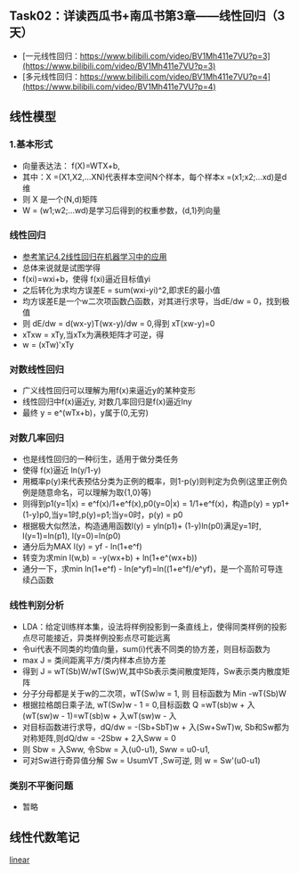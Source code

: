 ## Task02：详读西瓜书+南瓜书第3章——线性回归（3天）
- [一元线性回归：https://www.bilibili.com/video/BV1Mh411e7VU?p=3](https://www.bilibili.com/video/BV1Mh411e7VU?p=3)
- [多元线性回归：https://www.bilibili.com/video/BV1Mh411e7VU?p=4](https://www.bilibili.com/video/BV1Mh411e7VU?p=4)

## 线性模型
### 1.基本形式
- 向量表达法： f(X)=WTX+b, 
- 其中：X =(X1,X2,...XN)代表样本空间N个样本，每个样本x =(x1;x2;...xd)是d维
- 则 X 是一个(N,d)矩阵
- W = (w1;w2;...wd)是学习后得到的权重参数，(d,1)列向量
### 线性回归
- [参考笔记4.2线性回归在机器学习中的应用]([linear](./math/linear.md))
- 总体来说就是试图学得
- f(xi)=wxi+b，使得 f(xi)逼近目标值yi
- 之后转化为求均方误差E = sum(wxi-yi)^2,即求E的最小值
- 均方误差E是一个w二次项函数凸函数，对其进行求导，当dE/dw = 0，找到极值
- 则 dE/dw = d(wx-y)T(wx-y)/dw = 0,得到 xT(xw-y)=0
- xTxw = xTy,当xTx为满秩矩阵才可逆，得
- w = (xTw)'xTy
### 对数线性回归
- 广义线性回归可以理解为用f(x)来逼近y的某种变形
- 线性回归中f(x)逼近y, 对数几率回归是f(x)逼近lny
- 最终 y = e^(wTx+b)，y属于(0,无穷)
### 对数几率回归
- 也是线性回归的一种衍生，适用于做分类任务
- 使得 f(x)逼近 ln(y/1-y)
- 用概率p(y)来代表预估分类为正例的概率，则1-p(y)则判定为负例(这里正例负例是随意命名，可以理解为取{1,0}等)
- 则得到p1(y=1|x) = e^f(x)/1+e^f(x),p0(y=0|x) = 1/1+e^f(x)，构造p(y) = yp1+(1-y)p0,当y=1时,p(y)=p1;当y=0时，p(y) = p0
- 根据极大似然法，构造通用函数l(y) = yln(p1)+ (1-y)ln(p0)满足y=1时, l(y=1)=ln(p1), l(y=0)=ln(p0)
- 通分后为MAX l(y) = yf - ln(1+e^f)
- 转变为求min l(w,b) = -y(wx+b) + ln(1+e^(wx+b))
- 通分一下，求min ln(1+e^f) - ln(e^yf)=ln((1+e^f)/e^yf)，是一个高阶可导连续凸函数
### 线性判别分析
- LDA：给定训练样本集，设法将样例投影到一条直线上，使得同类样例的投影点尽可能接近，异类样例投影点尽可能远离
- 令ui代表不同类的均值向量，sum(i)代表不同类的协方差，则目标函数为
- max J = 类间距离平方/类内样本点协方差
- 得到 J = wT(Sb)W/wT(Sw)W,其中Sb表示类间散度矩阵，Sw表示类内散度矩阵
- 分子分母都是关于w的二次项，wT(Sw)w = 1, 则 目标函数为 Min -wT(Sb)W
- 根据拉格朗日乘子法, wT(Sw)w - 1 = 0,目标函数 Q =wT(sb)w + 入(wT(sw)w - 1)=wT(sb)w + 入wT(sw)w - 入
- 对目标函数进行求导，dQ/dw = -(Sb+SbT)w + 入(Sw+SwT)w, Sb和Sw都为对称矩阵,则dQ/dw = -2Sbw + 2入Sww = 0
- 则 Sbw = 入Sww, 令Sbw = 入(u0-u1), Sww = u0-u1,
- 可对Sw进行奇异值分解 Sw = UsumVT ,Sw可逆, 则 w = Sw'(u0-u1)
### 类别不平衡问题
- 暂略

## 线性代数笔记
[linear](./math/linear.md)